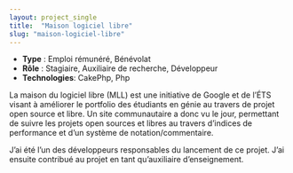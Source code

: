 ```yaml
---
layout: project_single
title:  "Maison logiciel libre"
slug: "maison-logiciel-libre"
---
```


* **Type** : Emploi rémunéré, Bénévolat
* **Rôle** : Stagiaire, Auxiliaire de recherche, Développeur
* **Technologies**: CakePhp, Php

La maison du logiciel libre (MLL) est une initiative de Google et de 
l’ÉTS visant à améliorer le portfolio des étudiants en génie au 
travers de projet open source et libre. Un site communautaire a donc 
vu le jour, permettant de suivre les projets open sources et libres 
au travers d’indices de performance et d’un système de 
notation/commentaire.

J’ai été l’un des développeurs responsables du lancement de ce projet. 
J’ai ensuite contribué au projet en tant qu’auxiliaire d’enseignement.